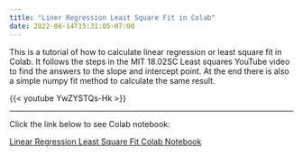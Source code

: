 ```yaml
---
title: "Liner Regression Least Square Fit in Colab"
date: 2022-06-14T15:31:05-07:00
---
```


This is a tutorial of how to calculate linear regression or least square fit in Colab. It follows the steps in the MIT 18.02SC Least squares YouTube video to find the answers to the slope and intercept point. At the end there is also a simple numpy fit method to calculate the same result.

{{< youtube YwZYSTQs-Hk >}} 

___

Click the link below to see Colab notebook:

[Linear Regression Least Square Fit Colab Notebook](https://colab.research.google.com/drive/1kcP16XSzNTPQjAnqk4CcPlHVFUo3W4zm?usp=sharing)